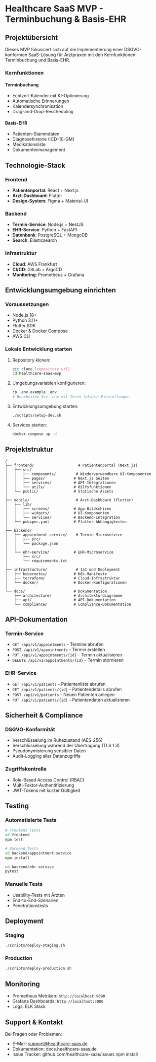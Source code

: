 # Healthcare SaaS MVP - Terminbuchung & Basis-EHR

## Projektübersicht

Dieses MVP fokussiert sich auf die Implementierung einer DSGVO-konformen SaaS-Lösung für Arztpraxen mit den Kernfunktionen Terminbuchung und Basis-EHR.

### Kernfunktionen

#### Terminbuchung
- Echtzeit-Kalender mit KI-Optimierung
- Automatische Erinnerungen
- Kalendersynchronisation
- Drag-and-Drop-Rescheduling

#### Basis-EHR
- Patienten-Stammdaten
- Diagnosehistorie (ICD-10-GM)
- Medikationsliste
- Dokumentenmanagement

## Technologie-Stack

### Frontend
- **Patientenportal**: React + Next.js
- **Arzt-Dashboard**: Flutter
- **Design-System**: Figma + Material-UI

### Backend
- **Termin-Service**: Node.js + NestJS
- **EHR-Service**: Python + FastAPI
- **Datenbank**: PostgreSQL + MongoDB
- **Search**: Elasticsearch

### Infrastruktur
- **Cloud**: AWS Frankfurt
- **CI/CD**: GitLab + ArgoCD
- **Monitoring**: Prometheus + Grafana

## Entwicklungsumgebung einrichten

### Voraussetzungen
- Node.js 18+
- Python 3.11+
- Flutter SDK
- Docker & Docker Compose
- AWS CLI

### Lokale Entwicklung starten

1. Repository klonen:
   ```bash
   git clone [repository-url]
   cd healthcare-saas-mvp
   ```

2. Umgebungsvariablen konfigurieren:
   ```bash
   cp .env.example .env
   # Bearbeiten Sie .env mit Ihren lokalen Einstellungen
   ```

3. Entwicklungsumgebung starten:
   ```bash
   ./scripts/setup-dev.sh
   ```

4. Services starten:
   ```bash
   docker-compose up -d
   ```

## Projektstruktur

```
/
├── frontend/                    # Patientenportal (Next.js)
│   ├── src/
│   │   ├── components/         # Wiederverwendbare UI-Komponenten
│   │   ├── pages/             # Next.js Seiten
│   │   ├── services/          # API-Integrationen
│   │   └── utils/             # Hilfsfunktionen
│   └── public/                # Statische Assets
│
├── mobile/                     # Arzt-Dashboard (Flutter)
│   ├── lib/
│   │   ├── screens/           # App-Bildschirme
│   │   ├── widgets/           # UI-Komponenten
│   │   └── services/          # Backend-Integration
│   └── pubspec.yaml           # Flutter-Abhängigkeiten
│
├── backend/
│   ├── appointment-service/    # Termin-Microservice
│   │   ├── src/
│   │   └── package.json
│   │
│   └── ehr-service/           # EHR-Microservice
│       ├── src/
│       └── requirements.txt
│
├── infrastructure/             # IaC und Deployment
│   ├── kubernetes/            # K8s-Manifeste
│   ├── terraform/             # Cloud-Infrastruktur
│   └── docker/                # Docker-Konfigurationen
│
└── docs/                      # Dokumentation
    ├── architecture/          # Architekturdiagramme
    ├── api/                   # API-Dokumentation
    └── compliance/            # Compliance-Dokumentation
```

## API-Dokumentation

### Termin-Service
- `GET /api/v1/appointments` - Termine abrufen
- `POST /api/v1/appointments` - Termin erstellen
- `PUT /api/v1/appointments/{id}` - Termin aktualisieren
- `DELETE /api/v1/appointments/{id}` - Termin stornieren

### EHR-Service
- `GET /api/v1/patients` - Patientenliste abrufen
- `GET /api/v1/patients/{id}` - Patientendetails abrufen
- `POST /api/v1/patients` - Neuen Patienten anlegen
- `PUT /api/v1/patients/{id}` - Patientendaten aktualisieren

## Sicherheit & Compliance

### DSGVO-Konformität
- Verschlüsselung im Ruhezustand (AES-256)
- Verschlüsselung während der Übertragung (TLS 1.3)
- Pseudonymisierung sensibler Daten
- Audit-Logging aller Datenzugriffe

### Zugriffskontrolle
- Role-Based Access Control (RBAC)
- Multi-Faktor-Authentifizierung
- JWT-Tokens mit kurzer Gültigkeit

## Testing

### Automatisierte Tests
```bash
# Frontend Tests
cd frontend
npm test

# Backend Tests
cd backend/appointment-service
npm install

cd backend/ehr-service
pytest
```

### Manuelle Tests
- Usability-Tests mit Ärzten
- End-to-End-Szenarien
- Penetrationstests

## Deployment

### Staging
```bash
./scripts/deploy-staging.sh
```

### Production
```bash
./scripts/deploy-production.sh
```

## Monitoring

- Prometheus Metriken: `http://localhost:9090`
- Grafana Dashboards: `http://localhost:3000`
- Logs: ELK Stack

## Support & Kontakt

Bei Fragen oder Problemen:
- E-Mail: support@healthcare-saas.de
- Dokumentation: docs.healthcare-saas.de
- Issue Tracker: github.com/healthcare-saas/issues 
npm install

